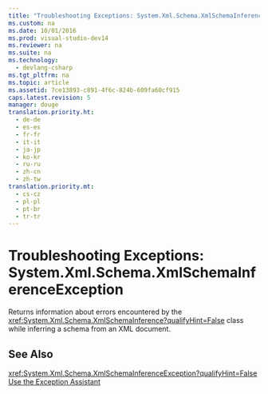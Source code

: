 ```yaml
---
title: "Troubleshooting Exceptions: System.Xml.Schema.XmlSchemaInferenceException"
ms.custom: na
ms.date: 10/01/2016
ms.prod: visual-studio-dev14
ms.reviewer: na
ms.suite: na
ms.technology: 
  - devlang-csharp
ms.tgt_pltfrm: na
ms.topic: article
ms.assetid: 7ce13893-c891-4f6c-824b-609fa60cf915
caps.latest.revision: 5
manager: douge
translation.priority.ht: 
  - de-de
  - es-es
  - fr-fr
  - it-it
  - ja-jp
  - ko-kr
  - ru-ru
  - zh-cn
  - zh-tw
translation.priority.mt: 
  - cs-cz
  - pl-pl
  - pt-br
  - tr-tr
---
```

# Troubleshooting Exceptions: System.Xml.Schema.XmlSchemaInferenceException
Returns information about errors encountered by the <xref:System.Xml.Schema.XmlSchemaInference?qualifyHint=False> class while inferring a schema from an XML document.  
  
## See Also  
 <xref:System.Xml.Schema.XmlSchemaInferenceException?qualifyHint=False>   
 [Use the Exception Assistant](../Topic/How%20to:%20Use%20the%20Exception%20Assistant.md)
